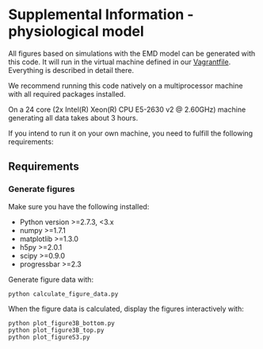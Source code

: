 # Supplemental Information - physiological model #

All figures based on simulations with the EMD model can be generated
with this code.  It will run in the virtual machine defined in our
[Vagrantfile](https://github.com/strawlab/asymmetric-motion/blob/master/Vagrantfile).
Everything is described in detail there.

We recommend running this code natively on a multiprocessor machine
with all required packages installed.

On a 24 core (2x Intel(R) Xeon(R) CPU E5-2630 v2 @ 2.60GHz)
machine generating all data takes about 3 hours.

If you intend to run it on your own machine, you need to
fulfill the following requirements:


## Requirements ##


### Generate figures ###

Make sure you have the following installed:

 * Python version >=2.7.3, <3.x
 * numpy >=1.7.1
 * matplotlib >=1.3.0
 * h5py >=2.0.1
 * scipy >=0.9.0
 * progressbar >=2.3

Generate figure data with:
```
python calculate_figure_data.py
```

When the figure data is calculated, display the figures interactively with:
```
python plot_figure3B_bottom.py
python plot_figure3B_top.py
python plot_figureS3.py
```

